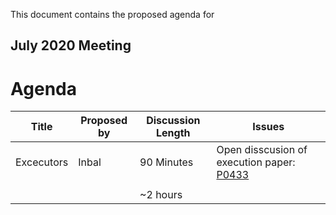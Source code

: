 This document contains the proposed agenda for

## July 2020 Meeting ##


Agenda
======

| Title                | Proposed by | Discussion Length | Issues                                         |
|----------------------|-------------|-------------------|------------------------------------------------|
| Excecutors           | Inbal       | 90 Minutes        | Open disscusion of execution paper: [P0433](http://wg21.link/p0443r13)      |
|                      |             |                   |                                                |
|                      |             | ~2 hours          |                                                |
